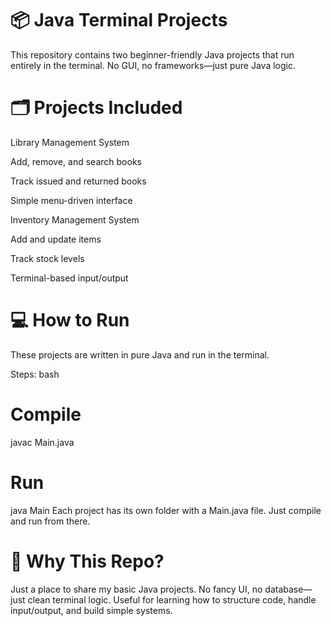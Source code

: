 # 📦 Java Terminal Projects
This repository contains two beginner-friendly Java projects that run entirely in the terminal. No GUI, no frameworks—just pure Java logic.

# 🗂️ Projects Included
Library Management System

Add, remove, and search books

Track issued and returned books

Simple menu-driven interface

Inventory Management System

Add and update items

Track stock levels

Terminal-based input/output

# 💻 How to Run
These projects are written in pure Java and run in the terminal.

Steps:
bash
# Compile
javac Main.java

# Run
java Main
Each project has its own folder with a Main.java file. Just compile and run from there.

# 🎯 Why This Repo?
Just a place to share my basic Java projects. No fancy UI, no database—just clean terminal logic. Useful for learning how to structure code, handle input/output, and build simple systems.
